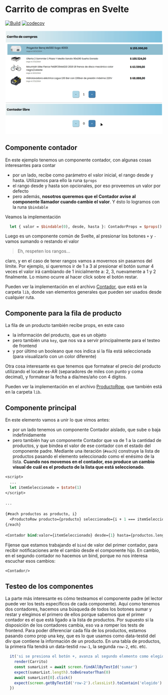 # Carrito de compras en Svelte

[![Build](https://github.com/uqbar-project/eg-carrito-compras-svelte/actions/workflows/build.yml/badge.svg)](https://github.com/uqbar-project/eg-carrito-compras-svelte/actions/workflows/build.yml) [![codecov](https://codecov.io/gh/uqbar-project/eg-carrito-compras-svelte/graph/badge.svg?token=26zHwdAbT1)](https://codecov.io/gh/uqbar-project/eg-carrito-compras-svelte)

![demo](./video/demo.gif)

## Componente contador

En este ejemplo tenemos un componente contador, con algunas cosas interesantes para contar

- por un lado, recibe como parámetro el valor inicial, el rango desde y hasta. Utilizamos para ello la runa `$props`
- el rango desde y hasta son opcionales, por eso proveemos un valor por defecto
- pero además, **nosotros queremos que el Contador avise al componente llamador cuando cambie el valor**. Y ésto lo logramos con la runa `$bindable`

Veamos la implementación

```sv
  let { valor = $bindable(0), desde, hasta }: ContadorProps = $props()
```

Luego es un componente común de Svelte, al presionar los botones `+` y `-` vamos sumando o restando el valor

> Eh, respeten los rangos...

claro, y en el caso de tener rangos vamos a movernos sin pasarnos del límite. Por ejemplo, si queremos ir de 1 a 3 al presionar el botón sumar 4 veces el valor irá cambiando de 1 inicialmente a: 2, 3, nuevamente a 1 y 2 finalmente. Lo mismo ocurre al hacer click sobre el botón restar.

Pueden ver la implementación en el archivo [Contador](./src/lib/Contador.svelte), que está en la carpeta `lib`, donde van elementos generales que pueden ser usados desde cualquier ruta.

## Componente para la fila de producto

La fila de un producto también recibe props, en este caso

- la información del producto, que es un objeto
- pero también una `key`, que nos va a servir principalmente para el testeo de frontend
- y por último un booleano que nos indica si la fila está seleccionada (para visualizarlo con un color diferente)

Otra cosa interesante es que tenemos que formatear el precio del producto utilizando el locale es-AR (separadores de miles con punto y coma decimal), y formatear la fecha a día/mes/año con 4 dígitos.

Pueden ver la implementación en el archivo [ProductoRow](./src/lib/ProductoRow.svelte), que también está en la carpeta `lib`.

## Componente principal

En este elemento vamos a unir lo que vimos antes:

- por un lado tenemos un componente Contador aislado, que sube o baja indefinidamente
- pero también hay un componente Contador que va de 1 a la cantidad de productos, y que bindea el valor de ese contador con el estado del componente padre. Mediante una iteración (`#each`) construye la lista de productos pasando el elemento seleccionado como el enésimo de la lista. **Cuando nos movemos en el contador, eso produce un cambio visual de cuál es el producto de la lista que está seleccionado**.

```sv
<script>
  ...
  let itemSeleccionado = $state(1)
</script>

...

{#each productos as producto, i}
  <ProductoRow producto={producto} seleccionado={i + 1 === itemSeleccionado} key={i + 1}/>
{/each}

<Contador bind:valor={itemSeleccionado} desde={1} hasta={productos.length}></Contador>
```

Fíjense que estamos trabajando el `bind` de valor del primer contador, para recibir notificaciones ante el cambio desde el componente hijo. En cambio, en el segundo contador no hacemos un bind, porque no nos interesa escuchar esos cambios:

```sv
<Contador/>
```

## Testeo de los componentes

La parte más interesante es cómo testeamos el componente padre (el lector puede ver los tests específicos de cada componente). Aquí como tenemos dos contadores, hacemos una búsqueda de todos los botones sumar y restar y elegimos el primero de ellos porque sabemos que el primer contador es el que está ligado a la lista de productos. Por supuesto si la disposición de los contadores cambia, eso va a romper los tests de frontend. Para poder diferenciar cada fila de los productos, estamos pasando como prop una key, que es lo que usamos como data-testid del div que contiene la información de un producto. En una tabla de productos, la primera fila tendrá un data-testid `row-1`, la segunda `row-2`, etc. etc.

```ts
  it('si se presiona el botón +, avanza al segundo elemento como elegido', async () => {
    render(Carrito)
    const sumarList = await screen.findAllByTestId('sumar')
    expect(sumarList.length).toBeGreaterThan(0)
    await sumarList[0].click()
    expect(screen.getByTestId('row-2').classList).toContain('elegido')
  })
```
